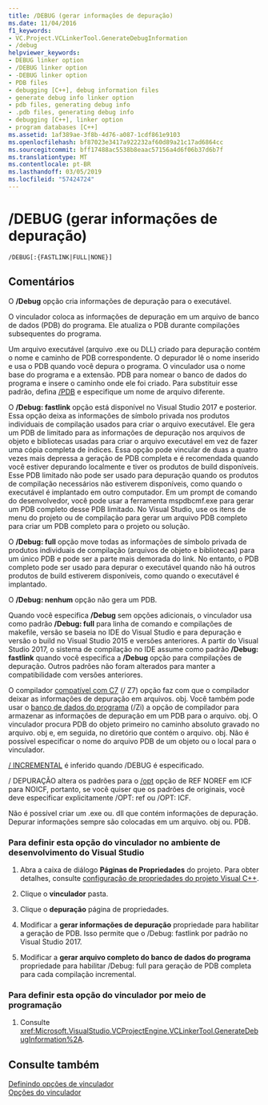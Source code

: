 ```yaml
---
title: /DEBUG (gerar informações de depuração)
ms.date: 11/04/2016
f1_keywords:
- VC.Project.VCLinkerTool.GenerateDebugInformation
- /debug
helpviewer_keywords:
- DEBUG linker option
- /DEBUG linker option
- -DEBUG linker option
- PDB files
- debugging [C++], debug information files
- generate debug info linker option
- pdb files, generating debug info
- .pdb files, generating debug info
- debugging [C++], linker option
- program databases [C++]
ms.assetid: 1af389ae-3f8b-4d76-a087-1cdf861e9103
ms.openlocfilehash: bf87023e3417a922232af60d89a21c17ad6864cc
ms.sourcegitcommit: bff17488ac5538b8eaac57156a4d6f06b37d6b7f
ms.translationtype: MT
ms.contentlocale: pt-BR
ms.lasthandoff: 03/05/2019
ms.locfileid: "57424724"
---
```

# <a name="debug-generate-debug-info"></a>/DEBUG (gerar informações de depuração)

```
/DEBUG[:{FASTLINK|FULL|NONE}]
```

## <a name="remarks"></a>Comentários

O **/Debug** opção cria informações de depuração para o executável.

O vinculador coloca as informações de depuração em um arquivo de banco de dados (PDB) do programa. Ele atualiza o PDB durante compilações subsequentes do programa.

Um arquivo executável (arquivo .exe ou DLL) criado para depuração contém o nome e caminho de PDB correspondente. O depurador lê o nome inserido e usa o PDB quando você depura o programa. O vinculador usa o nome base do programa e a extensão. PDB para nomear o banco de dados do programa e insere o caminho onde ele foi criado. Para substituir esse padrão, defina [/PDB](../../build/reference/pdb-use-program-database.md) e especifique um nome de arquivo diferente.

O **/Debug: fastlink** opção está disponível no Visual Studio 2017 e posterior. Essa opção deixa as informações de símbolo privada nos produtos individuais de compilação usados para criar o arquivo executável. Ele gera um PDB de limitado para as informações de depuração nos arquivos de objeto e bibliotecas usadas para criar o arquivo executável em vez de fazer uma cópia completa de índices. Essa opção pode vincular de duas a quatro vezes mais depressa a geração de PDB completa e é recomendada quando você estiver depurando localmente e tiver os produtos de build disponíveis. Esse PDB limitado não pode ser usado para depuração quando os produtos de compilação necessários não estiverem disponíveis, como quando o executável é implantado em outro computador. Em um prompt de comando do desenvolvedor, você pode usar a ferramenta mspdbcmf.exe para gerar um PDB completo desse PDB limitado. No Visual Studio, use os itens de menu do projeto ou de compilação para gerar um arquivo PDB completo para criar um PDB completo para o projeto ou solução.

O **/Debug: full** opção move todas as informações de símbolo privada de produtos individuais de compilação (arquivos de objeto e bibliotecas) para um único PDB e pode ser a parte mais demorada do link. No entanto, o PDB completo pode ser usado para depurar o executável quando não há outros produtos de build estiverem disponíveis, como quando o executável é implantado.

O **/Debug: nenhum** opção não gera um PDB.

Quando você especifica **/Debug** sem opções adicionais, o vinculador usa como padrão **/Debug: full** para linha de comando e compilações de makefile, versão se baseia no IDE do Visual Studio e para depuração e versão o build no Visual Studio 2015 e versões anteriores. A partir do Visual Studio 2017, o sistema de compilação no IDE assume como padrão **/Debug: fastlink** quando você especifica a **/Debug** opção para compilações de depuração. Outros padrões não foram alterados para manter a compatibilidade com versões anteriores.

O compilador [compatível com C7](../../build/reference/z7-zi-zi-debug-information-format.md) (/ Z7) opção faz com que o compilador deixar as informações de depuração em arquivos. obj. Você também pode usar o [banco de dados do programa](../../build/reference/z7-zi-zi-debug-information-format.md) (/Zi) a opção de compilador para armazenar as informações de depuração em um PDB para o arquivo. obj. O vinculador procura PDB do objeto primeiro no caminho absoluto gravado no arquivo. obj e, em seguida, no diretório que contém o arquivo. obj. Não é possível especificar o nome do arquivo PDB de um objeto ou o local para o vinculador.

[/ INCREMENTAL](../../build/reference/incremental-link-incrementally.md) é inferido quando /DEBUG é especificado.

/ DEPURAÇÃO altera os padrões para o [/opt](../../build/reference/opt-optimizations.md) opção de REF NOREF em ICF para NOICF, portanto, se você quiser que os padrões de originais, você deve especificar explicitamente /OPT: ref ou /OPT: ICF.

Não é possível criar um .exe ou. dll que contém informações de depuração. Depurar informações sempre são colocadas em um arquivo. obj ou. PDB.

### <a name="to-set-this-linker-option-in-the-visual-studio-development-environment"></a>Para definir esta opção do vinculador no ambiente de desenvolvimento do Visual Studio

1. Abra a caixa de diálogo **Páginas de Propriedades** do projeto. Para obter detalhes, consulte [configuração de propriedades do projeto Visual C++](../../ide/working-with-project-properties.md).

1. Clique o **vinculador** pasta.

1. Clique o **depuração** página de propriedades.

1. Modificar a **gerar informações de depuração** propriedade para habilitar a geração de PDB. Isso permite que o /Debug: fastlink por padrão no Visual Studio 2017.

1. Modificar a **gerar arquivo completo do banco de dados do programa** propriedade para habilitar /Debug: full para geração de PDB completa para cada compilação incremental.

### <a name="to-set-this-linker-option-programmatically"></a>Para definir esta opção do vinculador por meio de programação

1. Consulte <xref:Microsoft.VisualStudio.VCProjectEngine.VCLinkerTool.GenerateDebugInformation%2A>.

## <a name="see-also"></a>Consulte também

[Definindo opções de vinculador](../../build/reference/setting-linker-options.md)<br/>
[Opções do vinculador](../../build/reference/linker-options.md)
